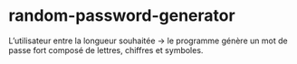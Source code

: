 # random-password-generator
L’utilisateur entre la longueur souhaitée -> le programme génère un mot de passe fort composé de lettres, chiffres et symboles.
